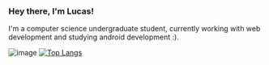 ### Hey there, I'm Lucas!

I'm a computer science undergraduate student, currently working with web development and studying android development :).

![image]({https://img.shields.io/badge/JavaScript-323330?style=for-the-badge&logo=javascript&logoColor=F7DF1E})
[![Top Langs](https://github-readme-stats.vercel.app/api/top-langs/?username=lucasrsv&hide=c%2B%2B&langs_count=8&theme=radical)](https://github.com/anuraghazra/github-readme-stats)



